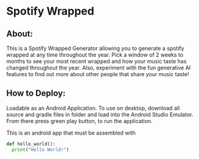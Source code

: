 
# Spotify Wrapped

## About: 
This is a Spotify Wrapped Generator allowing you to generate a spotify wrapped at any time throughout the year. Pick a window of 2 weeks to months to see your most recent wrapped and how your music taste has changed throughout the year. Also, experiment with the fun generative AI features to find out more about other people that share your music taste!


## How to Deploy:
Loadable as an Android Application. To use on desktop, download all source and gradle files in folder and load into the Android Studio Emulator. From there press green play button, to run the application.



This is an android app that must be assembled with 
```python 
def hello_world():
  print("Hello World!")
```
